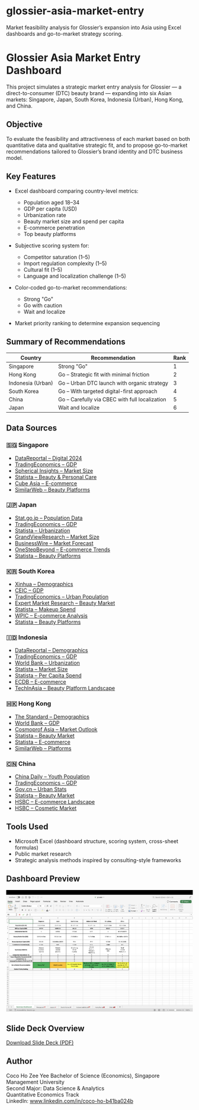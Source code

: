 # glossier-asia-market-entry
Market feasibility analysis for Glossier’s expansion into Asia using Excel dashboards and go-to-market strategy scoring.
# Glossier Asia Market Entry Dashboard

This project simulates a strategic market entry analysis for Glossier — a direct-to-consumer (DTC) beauty brand — expanding into six Asian markets: Singapore, Japan, South Korea, Indonesia (Urban), Hong Kong, and China.

## Objective

To evaluate the feasibility and attractiveness of each market based on both quantitative data and qualitative strategic fit, and to propose go-to-market recommendations tailored to Glossier’s brand identity and DTC business model.

## Key Features

- Excel dashboard comparing country-level metrics:
  - Population aged 18–34
  - GDP per capita (USD)
  - Urbanization rate
  - Beauty market size and spend per capita
  - E-commerce penetration
  - Top beauty platforms

- Subjective scoring system for:
  - Competitor saturation (1–5)
  - Import regulation complexity (1–5)
  - Cultural fit (1–5)
  - Language and localization challenge (1–5)

- Color-coded go-to-market recommendations:
  - Strong "Go"
  - Go with caution
  - Wait and localize

- Market priority ranking to determine expansion sequencing

## Summary of Recommendations

| Country           | Recommendation                                 | Rank |
|------------------|--------------------------------------------------|------|
| Singapore         | Strong "Go"                                     | 1    |
| Hong Kong         | Go – Strategic fit with minimal friction        | 2    |
| Indonesia (Urban) | Go – Urban DTC launch with organic strategy     | 3    |
| South Korea       | Go – With targeted digital-first approach       | 4    |
| China             | Go – Carefully via CBEC with full localization  | 5    |
| Japan             | Wait and localize                               | 6    |

## Data Sources

### 🇸🇬 Singapore
- [DataReportal – Digital 2024](https://datareportal.com/reports/digital-2024-singapore)
- [TradingEconomics – GDP](https://tradingeconomics.com/singapore/gdp-per-capita)
- [Spherical Insights – Market Size](https://www.sphericalinsights.com/reports/singapore-beauty-and-personal-care-market)
- [Statista – Beauty & Personal Care](https://www.statista.com/outlook/cmo/beauty-personal-care/singapore)
- [Cube Asia – E-commerce](https://cube.asia/read/singapore-ecommerce-market-2025-what-next-for-shopee-lazada/)
- [SimilarWeb – Beauty Platforms](https://www.similarweb.com/top-websites/singapore/lifestyle/beauty-and-cosmetics/)

### 🇯🇵 Japan
- [Stat.go.jp – Population Data](https://www.stat.go.jp/english/data/jinsui/2022np/index.html)
- [TradingEconomics – GDP](https://tradingeconomics.com/japan/gdp-per-capita)
- [Statista – Urbanization](https://www.statista.com/statistics/270086/urbanization-in-japan/)
- [GrandViewResearch – Market Size](https://www.grandviewresearch.com/horizon/outlook/beauty-and-personal-care-products-market/japan)
- [BusinessWire – Market Forecast](https://www.businesswire.com/news/home/20220408005455/en)
- [OneStepBeyond – E-commerce Trends](https://onestepbeyond.co.jp/for-overseas-business/e-commerce-in-japan-trends-platforms-and-consumer-behavior/)
- [Statista – Beauty Platforms](https://www.statista.com/statistics/1313039/japan-popular-e-commerce-platform-cosmetics/)

### 🇰🇷 South Korea
- [Xinhua – Demographics](https://english.news.cn/20231127/1ffbec4dacd640a69d37ef56f4372ab2/c.html)
- [CEIC – GDP](https://www.ceicdata.com/en/indicator/korea/gdp-per-capita)
- [TradingEconomics – Urban Population](https://tradingeconomics.com/south-korea/urban-population-percent-of-total-wb-data.html)
- [Expert Market Research – Beauty Market](https://www.expertmarketresearch.com/reports/south-korea-cosmetics-market)
- [Statista – Makeup Spend](https://www.statista.com/statistics/1381493/south-korea-make-up-expenditure-per-capita/)
- [WPIC – E-commerce Analysis](https://wpic.co/blog/unpacking-south-korea-ecommerce-landscape/)
- [Statista – Beauty Platforms](https://www.statista.com/statistics/1472155/south-korea-most-used-beauty-platform/)

### 🇮🇩 Indonesia
- [DataReportal – Demographics](https://datareportal.com/reports/digital-2023-indonesia)
- [TradingEconomics – GDP](https://tradingeconomics.com/indonesia/gdp-per-capita-us-dollar-wb-data.html)
- [World Bank – Urbanization](https://data.worldbank.org/indicator/SP.URB.TOTL.IN.ZS?locations=ID)
- [Statista – Market Size](https://www.statista.com/outlook/cmo/beauty-personal-care/indonesia)
- [Statista – Per Capita Spend](https://www.statista.com/statistics/1215196/indonesia-cosmetics-and-toiletries-spending/)
- [ECDB – E-commerce](https://ecdb.com/blog/ecommerce-in-indonesia-consumer-trends-revenue-penetration-rate-livestream-shopping/4573)
- [TechInAsia – Beauty Platform Landscape](https://www.techinasia.com/updated-upgraded-key-players-indonesias-beauty-commerce-space)

### 🇭🇰 Hong Kong
- [The Standard – Demographics](https://www.thestandard.com.hk/hong-kong-news/article/57037)
- [World Bank – GDP](https://data.worldbank.org/indicator/NY.GDP.PCAP.CD)
- [Cosmoprof Asia – Market Outlook](https://www.cosmoprof-asia.com/beauty-personal-care-industry-in-hong-kong)
- [Statista – Beauty Market](https://www.statista.com/outlook/cmo/beauty-personal-care/hong-kong)
- [Statista – E-commerce](https://www.statista.com/outlook/emo/ecommerce/hong-kong)
- [SimilarWeb – Platforms](https://www.similarweb.com/top-websites/hong-kong/lifestyle/beauty-and-cosmetics/)

### 🇨🇳 China
- [China Daily – Youth Population](https://www.chinadaily.com.cn/a/202301/15/WS63c28c70a31057c47eba9a08.html)
- [TradingEconomics – GDP](https://tradingeconomics.com/china/gdp-per-capita-us-dollar-wb-data.html)
- [Gov.cn – Urban Stats](https://english.www.gov.cn/archive/statistics/202409/23/content_WS66f14531c6d0868f4e8eb2c0.html)
- [Statista – Beauty Market](https://www.statista.com/outlook/cmo/beauty-personal-care/china)
- [HSBC – E-commerce Landscape](https://www.gbm.hsbc.com/en-gb/insights/global-research/china-ecommerce)
- [HSBC – Cosmetic Market](https://www.businessgo.hsbc.com/en/article/chinas-cosmetic-market-key-insides)

## Tools Used

- Microsoft Excel (dashboard structure, scoring system, cross-sheet formulas)
- Public market research
- Strategic analysis methods inspired by consulting-style frameworks

## Dashboard Preview

![Dashboard Preview](dashboard_preview_rotated.png)

## Slide Deck Overview

[Download Slide Deck (PDF)](Glossier_Asia_Market_Deck.pdf)

## Author

Coco Ho Zee Yee
Bachelor of Science (Economics), Singapore Management University  
Second Major: Data Science & Analytics  
Quantitative Economics Track  
LinkedIn: www.linkedin.com/in/coco-ho-b41ba024b
